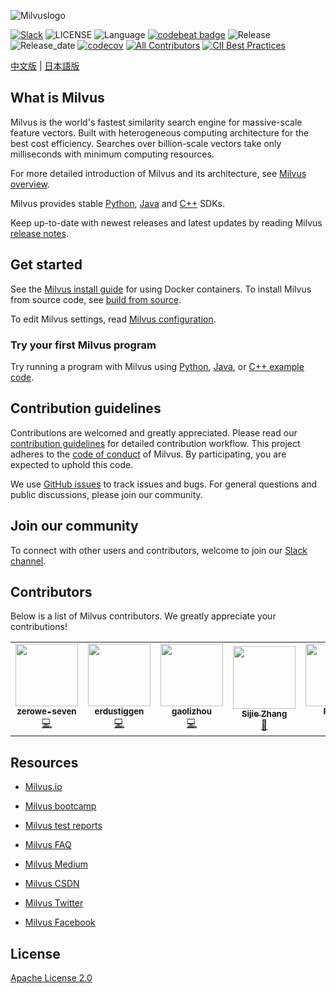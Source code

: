 ![Milvuslogo](https://github.com/milvus-io/docs/blob/master/assets/milvus_logo.png)

[![Slack](https://img.shields.io/badge/Join-Slack-orange)](https://join.slack.com/t/milvusio/shared_invite/enQtNzY1OTQ0NDI3NjMzLWNmYmM1NmNjOTQ5MGI5NDhhYmRhMGU5M2NhNzhhMDMzY2MzNDdlYjM5ODQ5MmE3ODFlYzU3YjJkNmVlNDQ2ZTk)
![LICENSE](https://img.shields.io/badge/license-Apache--2.0-brightgreen)
![Language](https://img.shields.io/badge/language-C%2B%2B-blue)
[![codebeat badge](https://codebeat.co/badges/e030a4f6-b126-4475-a938-4723d54ec3a7?style=plastic)](https://codebeat.co/projects/github-com-jinhai-cn-milvus-master)
![Release](https://img.shields.io/badge/release-v0.6.0-yellowgreen)
![Release_date](https://img.shields.io/badge/release%20date-December-yellowgreen)
[![codecov](https://codecov.io/gh/milvus-io/milvus/branch/master/graph/badge.svg)](https://codecov.io/gh/milvus-io/milvus)
[![All Contributors](https://img.shields.io/badge/all_contributors-6-orange.svg?style=flat-square)](#contributors-)
[![CII Best Practices](https://bestpractices.coreinfrastructure.org/projects/3563/badge)](https://bestpractices.coreinfrastructure.org/projects/3563)

[中文版](README_CN.md) | [日本語版](README_JP.md)

## What is Milvus

Milvus is the world's fastest similarity search engine for massive-scale feature vectors. Built with heterogeneous computing architecture for the best cost efficiency. Searches over billion-scale vectors take only milliseconds with minimum computing resources.

For more detailed introduction of Milvus and its architecture, see [Milvus overview](https://www.milvus.io/docs/about_milvus/overview.md).

Milvus provides stable [Python](https://github.com/milvus-io/pymilvus), [Java](https://github.com/milvus-io/milvus-sdk-java) and [C++](https://github.com/milvus-io/milvus/tree/master/sdk) SDKs. 

Keep up-to-date with newest releases and latest updates by reading Milvus [release notes](https://www.milvus.io/docs/v0.6.0/releases/v0.6.0.md).

## Get started

See the [Milvus install guide](https://www.milvus.io/docs/guides/get_started/install_milvus/install_milvus.md) for using Docker containers. To install Milvus from source code, see [build from source](install.md).

To edit Milvus settings, read [Milvus configuration](https://www.milvus.io/docs/v0.6.0/reference/milvus_config.md).

### Try your first Milvus program

Try running a program with Milvus using [Python](https://www.milvus.io/docs/guides/get_started/example_code.md), [Java](https://github.com/milvus-io/milvus-sdk-java/tree/master/examples), or [C++ example code](https://github.com/milvus-io/milvus/tree/master/sdk/examples). 


## Contribution guidelines

Contributions are welcomed and greatly appreciated. Please read our [contribution guidelines](CONTRIBUTING.md) for detailed contribution workflow. This project adheres to the [code of conduct](CODE_OF_CONDUCT.md) of Milvus. By participating, you are expected to uphold this code.

We use [GitHub issues](https://github.com/milvus-io/milvus/issues) to track issues and bugs. For general questions and public discussions, please join our community.

## Join our community

To connect with other users and contributors, welcome to join our [Slack channel](https://join.slack.com/t/milvusio/shared_invite/enQtNzY1OTQ0NDI3NjMzLWNmYmM1NmNjOTQ5MGI5NDhhYmRhMGU5M2NhNzhhMDMzY2MzNDdlYjM5ODQ5MmE3ODFlYzU3YjJkNmVlNDQ2ZTk). 

## Contributors

Below is a list of Milvus contributors. We greatly appreciate your contributions!
<!-- ALL-CONTRIBUTORS-LIST:START - Do not remove or modify this section -->
<!-- prettier-ignore-start -->
<!-- markdownlint-disable -->
<table>
  <tr>
    <td align="center"><a href="https://github.com/zerowe-seven"><img src="https://avatars0.githubusercontent.com/u/57790060?v=4" width="100px;" alt=""/><br /><sub><b>zerowe-seven</b></sub></a><br /><a href="https://github.com/milvus-io/milvus/commits?author=zerowe-seven" title="Code">💻</a></td>
    <td align="center"><a href="https://github.com/erdustiggen"><img src="https://avatars1.githubusercontent.com/u/25433850?v=4" width="100px;" alt=""/><br /><sub><b>erdustiggen</b></sub></a><br /><a href="https://github.com/milvus-io/milvus/commits?author=erdustiggen" title="Code">💻</a></td>
    <td align="center"><a href="https://github.com/gaolizhou"><img src="https://avatars2.githubusercontent.com/u/2884044?v=4" width="100px;" alt=""/><br /><sub><b>gaolizhou</b></sub></a><br /><a href="https://github.com/milvus-io/milvus/commits?author=gaolizhou" title="Code">💻</a></td>
    <td align="center"><a href="https://github.com/akihoni"><img src="https://avatars0.githubusercontent.com/u/36330442?v=4" width="100px;" alt=""/><br /><sub><b>Sijie Zhang</b></sub></a><br /><a href="https://github.com/milvus-io/milvus/commits?author=akihoni" title="Documentation">📖</a></td>
    <td align="center"><a href="https://github.com/PizzaL"><img src="https://avatars0.githubusercontent.com/u/5666666?v=4" width="100px;" alt=""/><br /><sub><b>PizzaL</b></sub></a><br /><a href="https://github.com/milvus-io/milvus/commits?author=PizzaL" title="Code">💻</a></td>
    <td align="center"><a href="https://github.com/levylll"><img src="https://avatars2.githubusercontent.com/u/5645285?v=4" width="100px;" alt=""/><br /><sub><b>levylll</b></sub></a><br /><a href="https://github.com/milvus-io/milvus/commits?author=levylll" title="Code">💻</a></td>
  </tr>
</table>

<!-- markdownlint-enable -->
<!-- prettier-ignore-end -->
<!-- ALL-CONTRIBUTORS-LIST:END -->


## Resources

- [Milvus.io](https://www.milvus.io)

- [Milvus bootcamp](https://github.com/milvus-io/bootcamp)

- [Milvus test reports](https://github.com/milvus-io/milvus/tree/master/docs)

- [Milvus FAQ](https://www.milvus.io/docs/faq/operational_faq.md)

- [Milvus Medium](https://medium.com/@milvusio)

- [Milvus CSDN](https://zilliz.blog.csdn.net/)

- [Milvus Twitter](https://twitter.com/milvusio)

- [Milvus Facebook](https://www.facebook.com/io.milvus.5)

## License

[Apache License 2.0](LICENSE)
